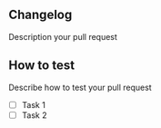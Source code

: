 ## Changelog

Description your pull request

## How to test

Describe how to test your pull request

* [ ] Task 1
* [ ] Task 2
